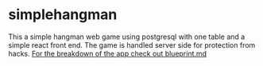# simplehangman

This a simple hangman web game using postgresql with one table
and a simple react front end. The game is handled server side for
protection from hacks.
[For the breakdown of the app check out blueprint.md](../master/blueprint.md)
